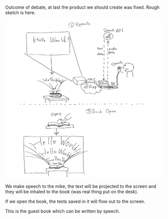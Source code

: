 Outcome of debate, at last the product we should create was fixed.
Rough sketch is here.

![Rough sketch](../project_images/post6.jpg?raw=true "Rough sketch")

We make speech to the mike, the text will be projected to the screen and they will be inhaled to the book (was real thing put on the desk).

If we open the book, the texts saved in it will flow out to the screen.

This is the guest book which can be written by speech.
